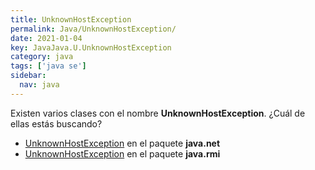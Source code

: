 ```yaml
---
title: UnknownHostException
permalink: Java/UnknownHostException/
date: 2021-01-04
key: JavaJava.U.UnknownHostException
category: java
tags: ['java se']
sidebar: 
  nav: java
---
```


Existen varios clases con el nombre **UnknownHostException**. ¿Cuál de ellas estás buscando?
<ul>
<li><a href="/Java/UnknownHostException-java-net/">UnknownHostException</a> en el paquete <strong>java.net</strong></li>
<li><a href="/Java/UnknownHostException-java-rmi/">UnknownHostException</a> en el paquete <strong>java.rmi</strong></li>
<ul>
